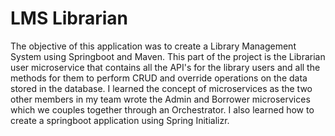 # LMS Librarian
The objective of this application was to create a Library Management System using Springboot and Maven. This part of the project is the Librarian user microservice that contains all the API's for the library users and all the methods for them to perform CRUD and override operations on the data stored in the database. 
I learned the concept of microservices as the two other members in my team wrote the Admin and Borrower microservices which we couples together through an Orchestrator.
I also learned how to create a springboot application using Spring Initializr.
